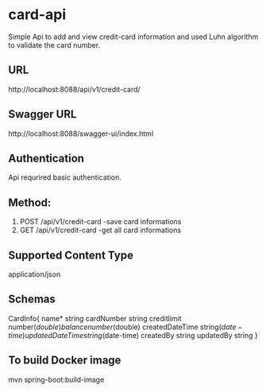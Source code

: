 # card-api
Simple Api to add and view credit-card information and used Luhn algorithm to validate the card number.

URL
-----
http://localhost:8088/api/v1/credit-card/


Swagger URL
------------
http://localhost:8088/swagger-ui/index.html


Authentication
---------------
Api requrired basic authentication. 


Method:
-------
1. POST /api/v1/credit-card  -save card informations
2. GET /api/v1/credit-card   -get all card informations


Supported Content Type
----------------------
application/json


Schemas
-------
CardInfo{
  name*	string
  cardNumber	string
  creditlimit	number($double)
  balance	number($double)
  createdDateTime	string($date-time)
  updatedDateTime	string($date-time)
  createdBy	string
  updatedBy	string
}

To build Docker image
----------------------
mvn spring-boot:build-image

